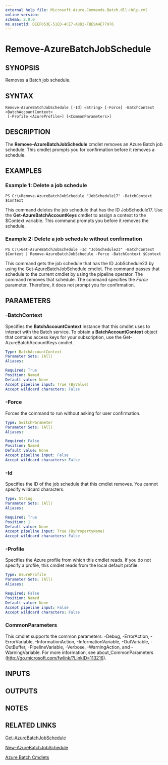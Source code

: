 ```yaml
---
external help file: Microsoft.Azure.Commands.Batch.dll-Help.xml
online version: 
schema: 2.0.0
ms.assetid: DEEF053E-51ED-4CE7-A8D2-FBE9A4E77976
---
```


# Remove-AzureBatchJobSchedule

## SYNOPSIS
Removes a Batch job schedule.

## SYNTAX

```
Remove-AzureBatchJobSchedule [-Id] <String> [-Force] -BatchContext <BatchAccountContext>
 [-Profile <AzureProfile>] [<CommonParameters>]
```

## DESCRIPTION
The **Remove-AzureBatchJobSchedule** cmdlet removes an Azure Batch job schedule.
This cmdlet prompts you for confirmation before it removes a schedule.

## EXAMPLES

### Example 1: Delete a job schedule
```
PS C:\>Remove-AzureBatchJobSchedule "JobSchedule17" -BatchContext $Context
```

This command deletes the job schedule that has the ID JobSchedule17.
Use the **Get-AzureBatchAccountKeys** cmdlet to assign a context to the $Context variable.
This command prompts you before it removes the schedule.

### Example 2: Delete a job schedule without confirmation
```
PS C:\>Get-AzureBatchJobSchedule -Id "JobSchedule23" -BatchContext $Context | Remove-AzureBatchJobSchedule -Force -BatchContext $Context
```

This command gets the job schedule that has the ID JobSchedule23 by using the Get-AzureBatchJobSchedule cmdlet.
The command passes that schedule to the current cmdlet by using the pipeline operator.
The command removes that schedule.
The command specifies the *Force* parameter.
Therefore, it does not prompt you for confirmation.

## PARAMETERS

### -BatchContext
Specifies the **BatchAccountContext** instance that this cmdlet uses to interact with the Batch service.
To obtain a **BatchAccountContext** object that contains access keys for your subscription, use the Get-AzureBatchAccountKeys cmdlet.

```yaml
Type: BatchAccountContext
Parameter Sets: (All)
Aliases: 

Required: True
Position: Named
Default value: None
Accept pipeline input: True (ByValue)
Accept wildcard characters: False
```

### -Force
Forces the command to run without asking for user confirmation.

```yaml
Type: SwitchParameter
Parameter Sets: (All)
Aliases: 

Required: False
Position: Named
Default value: None
Accept pipeline input: False
Accept wildcard characters: False
```

### -Id
Specifies the ID of the job schedule that this cmdlet removes.
You cannot specify wildcard characters.

```yaml
Type: String
Parameter Sets: (All)
Aliases: 

Required: True
Position: 1
Default value: None
Accept pipeline input: True (ByPropertyName)
Accept wildcard characters: False
```

### -Profile
Specifies the Azure profile from which this cmdlet reads.
If you do not specify a profile, this cmdlet reads from the local default profile.

```yaml
Type: AzureProfile
Parameter Sets: (All)
Aliases: 

Required: False
Position: Named
Default value: None
Accept pipeline input: False
Accept wildcard characters: False
```

### CommonParameters
This cmdlet supports the common parameters: -Debug, -ErrorAction, -ErrorVariable, -InformationAction, -InformationVariable, -OutVariable, -OutBuffer, -PipelineVariable, -Verbose, -WarningAction, and -WarningVariable. For more information, see about_CommonParameters (http://go.microsoft.com/fwlink/?LinkID=113216).

## INPUTS

## OUTPUTS

## NOTES

## RELATED LINKS

[Get-AzureBatchJobSchedule](./Get-AzureBatchJobSchedule.md)

[New-AzureBatchJobSchedule](./New-AzureBatchJobSchedule.md)

[Azure Batch Cmdlets](./AzureRM.Batch.md)


